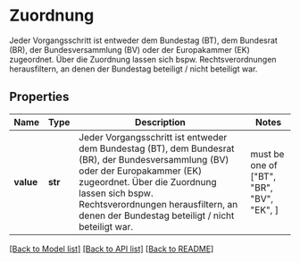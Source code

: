 # Zuordnung

Jeder Vorgangsschritt ist entweder dem Bundestag (BT), dem Bundesrat (BR), der Bundesversammlung (BV) oder der Europakammer (EK) zugeordnet. Über die Zuordnung lassen sich bspw. Rechtsverordnungen herausfiltern, an denen der Bundestag beteiligt / nicht beteiligt war.

## Properties
Name | Type | Description | Notes
------------ | ------------- | ------------- | -------------
**value** | **str** | Jeder Vorgangsschritt ist entweder dem Bundestag (BT), dem Bundesrat (BR), der Bundesversammlung (BV) oder der Europakammer (EK) zugeordnet. Über die Zuordnung lassen sich bspw. Rechtsverordnungen herausfiltern, an denen der Bundestag beteiligt / nicht beteiligt war. |  must be one of ["BT", "BR", "BV", "EK", ]

[[Back to Model list]](../README.md#documentation-for-models) [[Back to API list]](../README.md#documentation-for-api-endpoints) [[Back to README]](../README.md)


